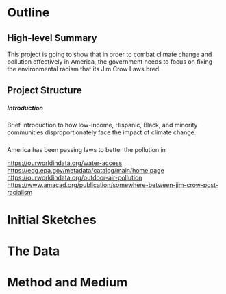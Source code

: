 # Outline
## High-level Summary
This project is going to show that in order to combat climate change and pollution effectively in America, the government needs to focus on fixing the environmental racism that its Jim Crow Laws bred.

## Project Structure
##### Introduction
Brief introduction to how low-income, Hispanic, Black, and minority communities disproportionately face the impact of climate change. 

#####
America has been passing laws to better the pollution in 

https://ourworldindata.org/water-access
https://edg.epa.gov/metadata/catalog/main/home.page
https://ourworldindata.org/outdoor-air-pollution
https://www.amacad.org/publication/somewhere-between-jim-crow-post-racialism


# Initial Sketches

# The Data
# Method and Medium
